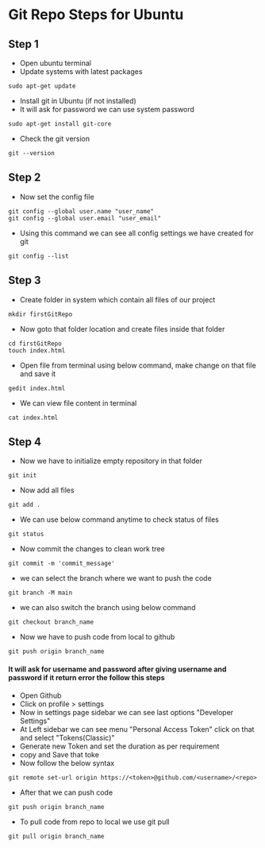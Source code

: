# Git Repo Steps for Ubuntu 

## Step 1
- Open ubuntu terminal
- Update systems with latest packages

```
sudo apt-get update
```

- Install git in Ubuntu (if not installed)
- It will ask for password we can use system password 
```
sudo apt-get install git-core
```

- Check the git version

```
git --version
```
## Step 2

- Now set the config file 
```
git config --global user.name "user_name"
git config --global user.email "user_email"
```

- Using this command we can see all config settings we have created for git

```
git config --list
```
## Step 3

- Create folder in system which contain all files of our project
```
mkdir firstGitRepo
```
- Now goto that folder location and create files inside that folder

```
cd firstGitRepo
touch index.html
```

- Open file from terminal using below command, make change on that file and save it 

```
gedit index.html
```
- We can view file content in terminal
```
cat index.html
```

## Step 4

- Now we have to initialize empty repository in that folder 

```
git init
```

- Now add all files 
```
git add .
```
- We can use below command anytime to check status of files
```
git status
```
- Now commit the changes to clean work tree
```
git commit -m 'commit_message'
```
- we can select the branch where we want to push the code
```
git branch -M main
```

- we can also switch the branch using below command 
```
git checkout branch_name
```

- Now we have to push code from local to github
```
git push origin branch_name
```

#### It will ask for username and password after giving username and password if it return error the follow this steps
- Open Github 
- Click on profile > settings
- Now in settings page sidebar we can see last options "Developer Settings"
- At Left sidebar we can see menu "Personal Access Token" click on that and select "Tokens(Classic)"
- Generate new Token and set the duration as per requirement
- copy and Save that toke
- Now follow the below syntax 
```
git remote set-url origin https://<token>@github.com/<username>/<repo>
```
- After that we can push code
```
git push origin branch_name
```
- To pull code from repo to local we use git pull
```
git pull origin branch_name
```
